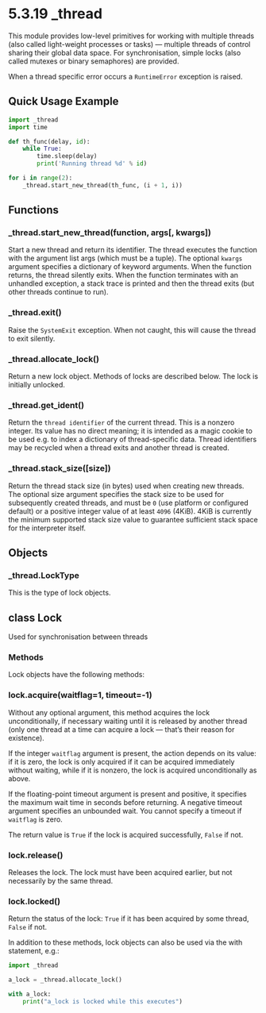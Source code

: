# 5.3.19 \_thread

This module provides low-level primitives for working with multiple threads \(also called light-weight processes or tasks\) — multiple threads of control sharing their global data space. For synchronisation, simple locks \(also called mutexes or binary semaphores\) are provided.

When a thread specific error occurs a `RuntimeError` exception is raised.

## Quick Usage Example

```python
import _thread
import time

def th_func(delay, id):
    while True:
        time.sleep(delay)
        print('Running thread %d' % id)

for i in range(2):
    _thread.start_new_thread(th_func, (i + 1, i))
```

## Functions

### \_thread.start\_new\_thread\(function, args\[, kwargs\]\)

Start a new thread and return its identifier. The thread executes the function with the argument list args \(which must be a tuple\). The optional `kwargs` argument specifies a dictionary of keyword arguments. When the function returns, the thread silently exits. When the function terminates with an unhandled exception, a stack trace is printed and then the thread exits \(but other threads continue to run\).

### \_thread.exit\(\)

Raise the `SystemExit` exception. When not caught, this will cause the thread to exit silently.

### \_thread.allocate\_lock\(\)

Return a new lock object. Methods of locks are described below. The lock is initially unlocked.

### \_thread.get\_ident\(\)

Return the `thread identifier` of the current thread. This is a nonzero integer. Its value has no direct meaning; it is intended as a magic cookie to be used e.g. to index a dictionary of thread-specific data. Thread identifiers may be recycled when a thread exits and another thread is created.

### \_thread.stack\_size\(\[size\]\)

Return the thread stack size \(in bytes\) used when creating new threads. The optional size argument specifies the stack size to be used for subsequently created threads, and must be `0` \(use platform or configured default\) or a positive integer value of at least `4096` \(4KiB\). 4KiB is currently the minimum supported stack size value to guarantee sufficient stack space for the interpreter itself.

## Objects

### \_thread.LockType

This is the type of lock objects.

## class Lock

Used for synchronisation between threads

### Methods

Lock objects have the following methods:

### lock.acquire\(waitflag=1, timeout=-1\)

Without any optional argument, this method acquires the lock unconditionally, if necessary waiting until it is released by another thread \(only one thread at a time can acquire a lock — that’s their reason for existence\).

If the integer `waitflag` argument is present, the action depends on its value: if it is zero, the lock is only acquired if it can be acquired immediately without waiting, while if it is nonzero, the lock is acquired unconditionally as above.

If the floating-point timeout argument is present and positive, it specifies the maximum wait time in seconds before returning. A negative timeout argument specifies an unbounded wait. You cannot specify a timeout if `waitflag` is zero.

The return value is `True` if the lock is acquired successfully, `False` if not.

### lock.release\(\)

Releases the lock. The lock must have been acquired earlier, but not necessarily by the same thread.

### lock.locked\(\)

Return the status of the lock: `True` if it has been acquired by some thread, `False` if not.

In addition to these methods, lock objects can also be used via the with statement, e.g.:

```python
import _thread

a_lock = _thread.allocate_lock()

with a_lock:
    print("a_lock is locked while this executes")
```

